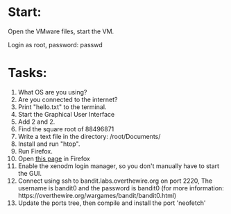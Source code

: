 <h1>Start:</h1>
<p>Open the VMware files, start the VM.</p>
<p>Login as root, password: passwd</p>
<h1>Tasks:</h1>
<ol>
  <li>What OS are you using?</li>
  <li>Are you connected to the internet?</li>
  <li>Print "hello.txt" to the terminal.</li>
  <li>Start the Graphical User Interface </li>
  <li>Add 2 and 2. </li>
  <li>Find the square root of 88496871</li>
  <li>Write a text file in the directory: /root/Documents/</li>
  <li>Install and run "htop". </li>
  <li>Run Firefox.</li>
  <li>Open <a href="https://cat-bounce.com">this page</a> in Firefox</li>
  <li>Enable the xenodm login manager, so you don't manually have to start the GUI.</li>
  <li>Connect using ssh to bandit.labs.overthewire.org on port 2220, The username is bandit0 and the password is bandit0 (for more information: https://overthewire.org/wargames/bandit/bandit0.html)</li>
  <li>Update the ports tree, then compile and install the port 'neofetch'</li>
</ol>
